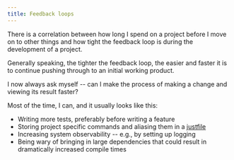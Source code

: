 ```yaml
---
title: Feedback loops
---
```


There is a correlation between how long I spend on a project before I move on to
other things and how tight the feedback loop is during the development of a
project.

Generally speaking, the tighter the feedback loop, the easier and faster it is
to continue pushing through to an initial working product.

I now always ask myself -- can I make the process of making a change and viewing
its result faster?

Most of the time, I can, and it usually looks like this:

- Writing more tests, preferably before writing a feature
- Storing project specific commands and aliasing them in a
  [justfile](https://github.com/casey/just)
- Increasing system observability -- e.g., by setting up logging
- Being wary of bringing in large dependencies that could result in dramatically
  increased compile times
